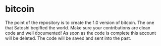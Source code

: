 # bitcoin
The point of the repository is to create the 1.0 version of bitcoin. The one that Satoshi begifted the world. Make sure your contributions are clean code and well documented! As soon as the code is complete this account will be deleted. The code will be saved and sent into the past.
